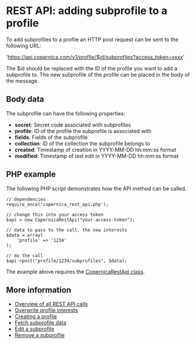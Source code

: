 # REST API: adding subprofile to a profile

To add subprofiles to a profile an HTTP post request can be sent to the following URL:

'https://api.copernica.com/v1/profile/$id/subprofiles?access_token=xxxx'

The $id should be replaced with the ID of the profile you want to add a subprofile to. The new subprofile of the profile can be placed in the body of the message.

## Body data

The subprofile can have the following properties:

- **secret**: Secret code associated with subprofiles
- **profile**: ID of the profile the subprofile is associated with
- **fields**: Fields of the subprofile
- **collection**: ID of the collection the subprofile belongs to
- **created**: Timestamp of creation in YYYY-MM-DD hh:mm:ss format
- **modified**: Timestamp of last edit in YYYY-MM-DD hh:mm:ss format

## PHP example

The following PHP script demonstrates how the API method can be called.

    // dependencies
    require_once('copernica_rest_api.php');
    
    // change this into your access token
    $api = new CopernicaRestApi("your-access-token");

    // data to pass to the call, the new interests
    $data = array(
        'profile' => '1234'
    );
    
    // do the call
    $api->post("profile/1234/subprofiles", $data);

The example above requires the [CopernicaRestApi class](rest-php).
    
## More information

* [Overview of all REST API calls](rest-api)
* [Overwrite profile interests](rest-put-profile-interests)
* [Creating a profile](rest-post-profile)
* [Fetch subprofile data](rest-get-subprofile)
* [Edit a subprofile](rest-put-subprofile)
* [Remove a subprofile](rest-delete-subprofile)
